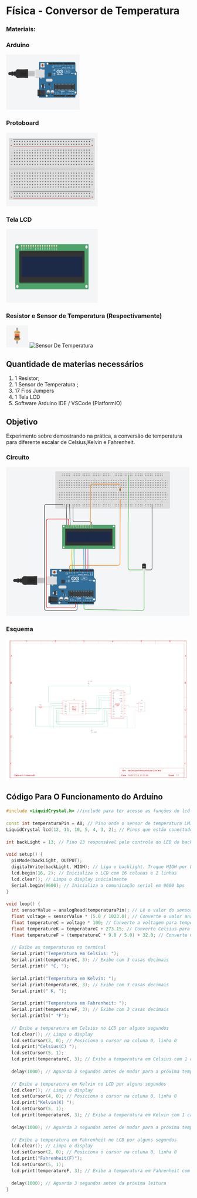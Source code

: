 # Física - Conversor de Temperatura 

### Materiais:

### Arduino

<img src="image/Captura de tela 2024-07-10 111317.png" alt = "Arduino" width="200" height="150">

### Protoboard

<img src="image/Captura de tela 2024-07-10 111312.png" alt="Protoboard" width="250" height="200">

### Tela LCD

<img src="image/Captura de tela 2024-07-10 211054.png" alt="Tela LCD" width="250" height="200">

### Resistor e Sensor de Temperatura (Respectivamente)

<img src="image/Captura de tela 2024-07-10 111327.png" alt="Resistência" width="60" height="60">
<img src="imagem/Captura de tela 2024-07-10 211140.png" alt="Sensor De Temperatura" width="60" height="60">


## Quantidade de materias necessários
1. 1 Resistor;
2. 1 Sensor de Temperatura ;
3. 17 Fios Jumpers
4. 1 Tela LCD   
5. Software Arduino IDE / VSCode (PlatformIO)

## Objetivo

Experimento sobre demostrando na prática, a conversão de temperatura para diferente escalar de Celsius,Kelvin e Fahrenheit.


### Circuíto 


<img src="image/conversor de temperatua com tela.png" alt="Circuíto Montado" width="500" height="">

### Esquema

<img src="image/Captura de tela 2024-07-10 212601.png" alt="Esquema do Circuíto" width="500" height="">


## Código Para O Funcionamento do Arduíno 
```c++
#include <LiquidCrystal.h> //include para ter acesso as funções do lcd

const int temperaturaPin = A0; // Pino onde o sensor de temperatura LM35 está conectado
LiquidCrystal lcd(12, 11, 10, 5, 4, 3, 2); // Pinos que estão conectado no lcd

int backLight = 13; // Pino 13 responsável pelo controle do LED do backlight (luz de fundo)

void setup() {
  pinMode(backLight, OUTPUT);
  digitalWrite(backLight, HIGH); // Liga o backlight. Troque HIGH por LOW para desligar.
  lcd.begin(16, 2); // Inicializa o LCD com 16 colunas e 2 linhas
  lcd.clear(); // Limpa o display inicialmente
  Serial.begin(9600); // Inicializa a comunicação serial em 9600 bps
}

void loop() {
  int sensorValue = analogRead(temperaturaPin); // Lê o valor do sensor de temperatura 
  float voltage = sensorValue * (5.0 / 1023.0); // Converte o valor analógico para voltagem
  float temperatureC = voltage * 100; // Converte a voltagem para temperatura em Celsius
  float temperatureK = temperatureC + 273.15; // Converte Celsius para Kelvin
  float temperatureF = (temperatureC * 9.0 / 5.0) + 32.0; // Converte Celsius para Fahrenheit

  // Exibe as temperaturas no terminal
  Serial.print("Temperatura em Celsius: ");
  Serial.print(temperatureC, 3); // Exibe com 3 casas decimais
  Serial.print(" °C, ");
  
  Serial.print("Temperatura em Kelvin: ");
  Serial.print(temperatureK, 3); // Exibe com 3 casas decimais
  Serial.print(" K, ");
  
  Serial.print("Temperatura em Fahrenheit: ");
  Serial.print(temperatureF, 3); // Exibe com 3 casas decimais
  Serial.println(" °F");

  // Exibe a temperatura em Celsius no LCD por alguns segundos
  lcd.clear(); // Limpa o display
  lcd.setCursor(3, 0); // Posiciona o cursor na coluna 0, linha 0
  lcd.print("Celsius(C) ");
  lcd.setCursor(5, 1);
  lcd.print(temperatureC, 3); // Exibe a temperatura em Celsius com 1 casa decimal

  delay(1000); // Aguarda 3 segundos antes de mudar para a próxima temperatura

  // Exibe a temperatura em Kelvin no LCD por alguns segundos
  lcd.clear(); // Limpa o display
  lcd.setCursor(4, 0); // Posiciona o cursor na coluna 0, linha 0
  lcd.print("Kelvin(K) ");
  lcd.setCursor(5, 1);
  lcd.print(temperatureK, 3); // Exibe a temperatura em Kelvin com 1 casa decimal

  delay(1000); // Aguarda 3 segundos antes de mudar para a próxima temperatura

  // Exibe a temperatura em Fahrenheit no LCD por alguns segundos
  lcd.clear(); // Limpa o display
  lcd.setCursor(2, 0); // Posiciona o cursor na coluna 0, linha 0
  lcd.print("Fahrenheit(F)");
  lcd.setCursor(5, 1);
  lcd.print(temperatureF, 3); // Exibe a temperatura em Fahrenheit com 1 casa decimal

  delay(1000); // Aguarda 3 segundos antes da próxima leitura
}

```

